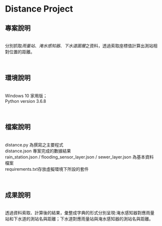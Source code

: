 # **Distance Project**

## **專案說明**
<br>分別抓取*雨量站*、*淹水感知器*、*下水道圖層*之資料，透過索取座標值計算出測站相對位置的距離。

 </br>

## **環境說明**
<br>Windows 10 家用版；
<br>Python version 3.6.8

</br>

## **檔案說明**
<br>distance.py 為撰寫之主要程式
<br>distance.json 專案完成的數據結果
<br>rain_station.json / flooding_sensor_layer.json / sewer_layer.json 為基本資料檔案
<br>requirements.txt存放虛擬環境下所設的套件

</br>

## **成果說明**
<br>透過資料索取、計算後的結果，彙整成字典的形式分別呈現:淹水感知器對應雨量站和下水道的測站名與距離；下水道對應雨量站與淹水感知器的測站名與距離。
